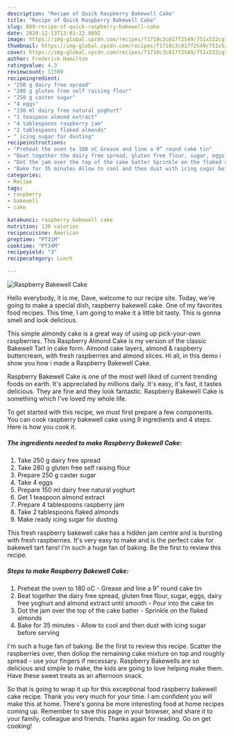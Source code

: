 ```yaml
---
description: "Recipe of Quick Raspberry Bakewell Cake"
title: "Recipe of Quick Raspberry Bakewell Cake"
slug: 889-recipe-of-quick-raspberry-bakewell-cake
date: 2020-12-13T13:03:22.989Z
image: https://img-global.cpcdn.com/recipes/f1710c3c017f2549/751x532cq70/raspberry-bakewell-cake-recipe-main-photo.jpg
thumbnail: https://img-global.cpcdn.com/recipes/f1710c3c017f2549/751x532cq70/raspberry-bakewell-cake-recipe-main-photo.jpg
cover: https://img-global.cpcdn.com/recipes/f1710c3c017f2549/751x532cq70/raspberry-bakewell-cake-recipe-main-photo.jpg
author: Frederick Hamilton
ratingvalue: 4.3
reviewcount: 11509
recipeingredient:
- "250 g dairy free spread"
- "280 g gluten free self raising flour"
- "250 g caster sugar"
- "4 eggs"
- "150 ml dairy free natural yoghurt"
- "1 teaspoon almond extract"
- "4 tablespoons raspberry jam"
- "2 tablespoons flaked almonds"
- " icing sugar for dusting"
recipeinstructions:
- "Preheat the oven to 180 oC Grease and line a 9” round cake tin"
- "Beat together the dairy free spread, gluten free flour, sugar, eggs, dairy free yoghurt and almond extract until smooth Pour into the cake tin"
- "Dot the jam over the top of the cake batter Sprinkle on the flaked almonds"
- "Bake for 35 minutes Allow to cool and then dust with icing sugar before serving"
categories:
- Recipe
tags:
- raspberry
- bakewell
- cake

katakunci: raspberry bakewell cake 
nutrition: 130 calories
recipecuisine: American
preptime: "PT31M"
cooktime: "PT34M"
recipeyield: "3"
recipecategory: Lunch

---
```



![Raspberry Bakewell Cake](https://img-global.cpcdn.com/recipes/f1710c3c017f2549/751x532cq70/raspberry-bakewell-cake-recipe-main-photo.jpg)

Hello everybody, it is me, Dave, welcome to our recipe site. Today, we're going to make a special dish, raspberry bakewell cake. One of my favorites food recipes. This time, I am going to make it a little bit tasty. This is gonna smell and look delicious.

This simple almondy cake is a great way of using up pick-your-own raspberries. This Raspberry Almond Cake is my version of the classic Bakewell Tart in cake form. Almond cake layers, almond &amp; raspberry buttercream, with fresh raspberries and almond slices. Hi all, in this demo i show you how i made a Raspberry Bakewell Cake.

Raspberry Bakewell Cake is one of the most well liked of current trending foods on earth. It's appreciated by millions daily. It's easy, it's fast, it tastes delicious. They are fine and they look fantastic. Raspberry Bakewell Cake is something which I've loved my whole life.


To get started with this recipe, we must first prepare a few components. You can cook raspberry bakewell cake using 9 ingredients and 4 steps. Here is how you cook it.

<!--inarticleads1-->

##### The ingredients needed to make Raspberry Bakewell Cake:

1. Take 250 g dairy free spread
1. Take 280 g gluten free self raising flour
1. Prepare 250 g caster sugar
1. Take 4 eggs
1. Prepare 150 ml dairy free natural yoghurt
1. Get 1 teaspoon almond extract
1. Prepare 4 tablespoons raspberry jam
1. Take 2 tablespoons flaked almonds
1. Make ready  icing sugar for dusting


This fresh raspberry bakewell cake has a hidden jam centre and is bursting with fresh raspberries. It&#39;s very easy to make and is the perfect cake for bakewell tart fans! I&#39;m such a huge fan of baking. Be the first to review this recipe. 

<!--inarticleads2-->

##### Steps to make Raspberry Bakewell Cake:

1. Preheat the oven to 180 oC - Grease and line a 9” round cake tin
1. Beat together the dairy free spread, gluten free flour, sugar, eggs, dairy free yoghurt and almond extract until smooth - Pour into the cake tin
1. Dot the jam over the top of the cake batter - Sprinkle on the flaked almonds
1. Bake for 35 minutes - Allow to cool and then dust with icing sugar before serving


I&#39;m such a huge fan of baking. Be the first to review this recipe. Scatter the raspberries over, then dollop the remaining cake mixture on top and roughly spread - use your fingers if necessary. Raspberry Bakewells are so delicious and simple to make, the kids are going to love helping make them. Have these sweet treats as an afternoon snack. 

So that is going to wrap it up for this exceptional food raspberry bakewell cake recipe. Thank you very much for your time. I am confident you will make this at home. There's gonna be more interesting food at home recipes coming up. Remember to save this page in your browser, and share it to your family, colleague and friends. Thanks again for reading. Go on get cooking!
